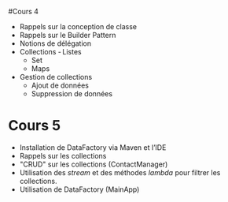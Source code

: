 #Cours 4
- Rappels sur la conception de classe
- Rappels sur le Builder Pattern
- Notions de délégation
- Collections
    - Listes
    - Set
    - Maps
- Gestion de collections
    - Ajout de données
    - Suppression de données

# Cours 5
- Installation de DataFactory via Maven et l’IDE
- Rappels sur les collections
- "CRUD" sur les collections (ContactManager)
- Utilisation des *stream* et des méthodes *lambda* pour filtrer les collections.
- Utilisation de DataFactory (MainApp)